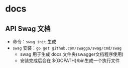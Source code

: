 # docs

## API Swag 文档

* 命令：`swag init` 生成
* `swag` 安装：`go get github.com/swaggo/swag/cmd/swag`
  * swag 用于生成 docs 文件夹(swagger文档程序使用)
  * 安装完成后会在 ${GOPATH}/bin生成一个执行文件
  